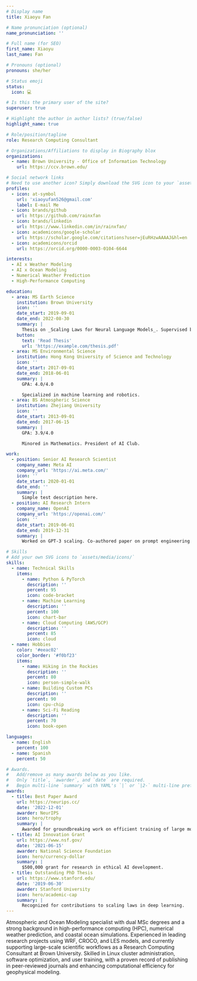 ```yaml
---
# Display name
title: Xiaoyu Fan

# Name pronunciation (optional)
name_pronunciation: ''

# Full name (for SEO)
first_name: Xiaoyu
last_name: Fan

# Pronouns (optional)
pronouns: she/her

# Status emoji
status:
  icon: 💻

# Is this the primary user of the site?
superuser: true

# Highlight the author in author lists? (true/false)
highlight_name: true

# Role/position/tagline
role: Research Computing Consultant

# Organizations/Affiliations to display in Biography blox
organizations:
  - name: Brown University - Office of Information Technology
    url: https://ccv.brown.edu/

# Social network links
# Need to use another icon? Simply download the SVG icon to your `assets/media/icons/` folder.
profiles:
  - icon: at-symbol
    url: 'xiaoyufan526@gmail.com'
    label: E-mail Me
  - icon: brands/github
    url: https://github.com/rainxfan
  - icon: brands/linkedin
    url: https://www.linkedin.com/in/rainxfan/
  - icon: academicons/google-scholar
    url: https://scholar.google.com/citations?user=jEuRHzwAAAAJ&hl=en
  - icon: academicons/orcid
    url: https://orcid.org/0000-0003-0104-6644

interests:
  - AI x Weather Modeling
  - AI x Ocean Modeling
  - Numerical Weather Prediction
  - High-Performance Computing

education:
  - area: MS Earth Science
    institution: Brown University
    icon: ''
    date_start: 2019-09-01
    date_end: 2022-08-30
    summary: |
      Thesis on _Scaling Laws for Neural Language Models_. Supervised by Prof. Andrew Ng. Published 5 papers in NeurIPS and ICML, with 2 best paper awards.
    button:
      text: 'Read Thesis'
      url: 'https://example.com/thesis.pdf'
  - area: MS Environmental Science
    institution: Hong Kong University of Science and Technology
    icon: ''
    date_start: 2017-09-01
    date_end: 2018-06-01
    summary: |
      GPA: 4.0/4.0

      Specialized in machine learning and robotics.
  - area: BS Atmospheric Science
    institution: Zhejiang University
    icon: ''
    date_start: 2013-09-01
    date_end: 2017-06-15
    summary: |
      GPA: 3.9/4.0

      Minored in Mathematics. President of AI Club.

work:
  - position: Senior AI Research Scientist
    company_name: Meta AI
    company_url: 'https://ai.meta.com/'
    icon: ''
    date_start: 2020-01-01
    date_end: ''
    summary: |
      Simple test description here.
  - position: AI Research Intern
    company_name: OpenAI
    company_url: 'https://openai.com/'
    icon: ''
    date_start: 2019-06-01
    date_end: 2019-12-31
    summary: |
      Worked on GPT-3 scaling. Co-authored paper on prompt engineering.

# Skills
# Add your own SVG icons to `assets/media/icons/`
skills:
  - name: Technical Skills
    items:
      - name: Python & PyTorch
        description: ''
        percent: 95
        icon: code-bracket
      - name: Machine Learning
        description: ''
        percent: 100
        icon: chart-bar
      - name: Cloud Computing (AWS/GCP)
        description: ''
        percent: 85
        icon: cloud
  - name: Hobbies
    color: '#eeac02'
    color_border: '#f0bf23'
    items:
      - name: Hiking in the Rockies
        description: ''
        percent: 80
        icon: person-simple-walk
      - name: Building Custom PCs
        description: ''
        percent: 90
        icon: cpu-chip
      - name: Sci-Fi Reading
        description: ''
        percent: 70
        icon: book-open

languages:
  - name: English
    percent: 100
  - name: Spanish
    percent: 50

# Awards.
#   Add/remove as many awards below as you like.
#   Only `title`, `awarder`, and `date` are required.
#   Begin multi-line `summary` with YAML's `|` or `|2-` multi-line prefix and indent 2 spaces below.
awards:
  - title: Best Paper Award
    url: https://neurips.cc/
    date: '2022-12-01'
    awarder: NeurIPS
    icon: hero/trophy
    summary: |
      Awarded for groundbreaking work on efficient training of large models.
  - title: AI Innovation Grant
    url: https://www.nsf.gov/
    date: '2021-06-15'
    awarder: National Science Foundation
    icon: hero/currency-dollar
    summary: |
      $500,000 grant for research in ethical AI development.
  - title: Outstanding PhD Thesis
    url: https://www.stanford.edu/
    date: '2019-06-30'
    awarder: Stanford University
    icon: hero/academic-cap
    summary: |
      Recognized for contributions to scaling laws in deep learning.
---
```


Atmospheric and Ocean Modeling specialist with dual MSc degrees and a strong background in high-performance computing (HPC), numerical weather prediction, and coastal ocean simulations. Experienced in leading research projects using WRF, CROCO, and LES models, and currently supporting large-scale scientific workflows as a Research Computing Consultant at Brown University. Skilled in Linux cluster administration, software optimization, and user training, with a proven record of publishing in peer-reviewed journals and enhancing computational efficiency for geophysical modeling.
